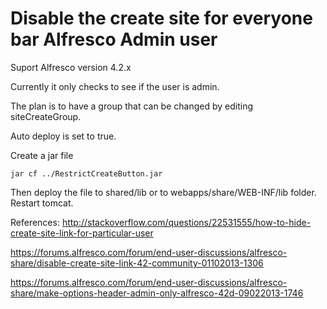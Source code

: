 # Disable the create site for everyone bar Alfresco Admin user

Suport Alfresco version 4.2.x

Currently it only checks to see if the user is admin.

The plan is to have a group that can be changed by editing siteCreateGroup.

Auto deploy is set to true.

Create a jar file
```
jar cf ../RestrictCreateButton.jar
```

Then deploy the file to shared/lib or to webapps/share/WEB-INF/lib folder. Restart tomcat.

References:
http://stackoverflow.com/questions/22531555/how-to-hide-create-site-link-for-particular-user

https://forums.alfresco.com/forum/end-user-discussions/alfresco-share/disable-create-site-link-42-community-01102013-1306

https://forums.alfresco.com/forum/end-user-discussions/alfresco-share/make-options-header-admin-only-alfresco-42d-09022013-1746
